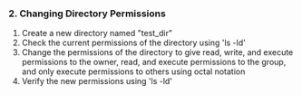 ### 2. Changing Directory Permissions
<ol>
	<li>Create a new directory named "test_dir" </li>
	<li> Check the current permissions of the directory using 'ls -ld' </li>
	<li> Change the permissions of the directory to give read, write, and execute permissions to the owner, read, and execute permissions to the group, and only execute permissions to others using octal notation </li>
	<li> Verify the new permissions using 'ls -ld' </li>
</ol>

